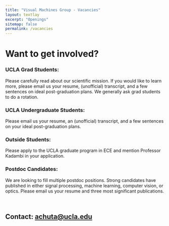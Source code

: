 ```yaml
---
title: "Visual Machines Group - Vacancies"
layout: textlay
excerpt: "Openings"
sitemap: false
permalink: /vacancies
---
```


# Want to get involved?



### UCLA Grad Students:
Please carefully read about our scientific mission. If you would like to learn more, please email us your resume, (unofficial) transcript, and a few sentences on ideal post-graduation plans. We generally ask grad students to do a rotation.

### UCLA Undergraduate Students:
Please email us your resume, an (unofficial) transcript, and a few sentences on your ideal post-graduation plans.

### Outside Students:
Please apply to the UCLA graduate program in ECE and mention Professor Kadambi in your application.

### Postdoc Candidates:
We are looking to fill multiple postdoc positions. Strong candidates have published in either signal processing, machine learning, computer vision, or optics. Please email us your resume and three most significant publications.

<br>

## Contact: <a href="mailto:achuta@ucla.edu">achuta@ucla.edu</a>
<br>
<br>
<br>


